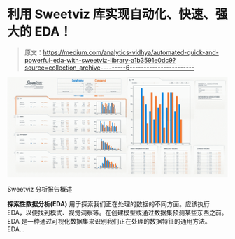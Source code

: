 # 利用 Sweetviz 库实现自动化、快速、强大的 EDA！

> 原文：<https://medium.com/analytics-vidhya/automated-quick-and-powerful-eda-with-sweetviz-library-a1b3591e0dc9?source=collection_archive---------6----------------------->

![](img/bfd2992522ff29e45444edc5e86bcc3a.png)

Sweetviz 分析报告概述

**探索性数据分析(EDA)** 用于探索我们正在处理的数据的不同方面。应该执行 EDA，以便找到模式、视觉洞察等。在创建模型或通过数据集预测某些东西之前。EDA 是一种通过可视化数据集来识别我们正在处理的数据特征的通用方法。EDA…